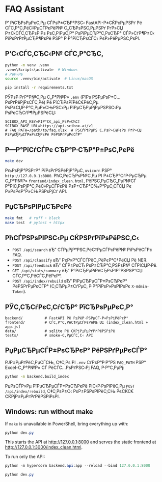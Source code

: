 ﻿# FAQ Assistant

Р’ РїСЂРѕРµРєС‚Рµ СЃРѕР±СЂР°РЅС‹ FastAPI-Р±СЌРєРµРЅРґ Рё СЃС‚Р°С‚РёС‡РµСЃРєРёР№ С„СЂРѕРЅС‚РµРЅРґ РґР»СЏ Р±С‹СЃС‚СЂРѕРіРѕ РѕС‚РІРµС‚Р° РѕРїРµСЂР°С‚РѕСЂР° СЃР»СѓР¶Р±С‹ РїРѕРґРґРµСЂР¶РєРё РЅР° Р·Р°РїСЂРѕСЃС‹ РєР»РёРµРЅС‚РѕРІ.

## Р‘С‹СЃС‚СЂС‹Р№ СЃС‚Р°СЂС‚

```bash
python -m venv .venv
.venv\Scripts\activate  # Windows
# РёР»Рё
source .venv/bin/activate  # Linux/macOS

pip install -r requirements.txt
```

РЎРѕР·РґР°Р№С‚Рµ С„Р°Р№Р» `.env` (РїРѕ РЅРµРѕР±С…РѕРґРёРјРѕСЃС‚Рё) Рё РїСЂРѕРїРёС€РёС‚Рµ РѕР±СЏР·Р°С‚РµР»СЊРЅС‹Рµ РїРµСЂРµРјРµРЅРЅС‹Рµ РѕРєСЂСѓР¶РµРЅРёСЏ:

```env
SCIBOX_API_KEY=РІР°С€_api_РєР»СЋС‡
SCIBOX_BASE_URL=https://api.scibox.ai/v1
# FAQ_PATH=/path/to/faq.xlsx  # РЅСѓР¶РµРЅ С‚РѕР»СЊРєРѕ РґР»СЏ РїРµСЂРµСЃР±РѕСЂРєРё РёРЅРґРµРєСЃР°
```

## Р—Р°РїСѓСЃРє СЂР°Р·СЂР°Р±РѕС‚РєРё

```bash
make dev
```

РљРѕРјР°РЅРґР° РїРѕРґРЅРёРјР°РµС‚ `uvicorn` РЅР° `http://127.0.0.1:8000`. РћС‚РєСЂРѕР№С‚Рµ РІ Р±СЂР°СѓР·РµСЂРµ С„Р°Р№Р» `frontend/index_clean.html`, РёРЅС‚РµСЂС„РµР№СЃ Р°РІС‚РѕРјР°С‚РёС‡РµСЃРєРё РѕР±СЂР°С‰Р°РµС‚СЃСЏ Рє Р»РѕРєР°Р»СЊРЅРѕРјСѓ API.

## РџСЂРѕРІРµСЂРєРё

```bash
make fmt   # ruff + black
make test  # pytest + httpx
```

## РћСЃРЅРѕРІРЅС‹Рµ СЌРЅРґРїРѕРёРЅС‚С‹

- `POST /api/search` вЂ” СЃРµРјР°РЅС‚РёС‡РµСЃРєРёР№ РїРѕРёСЃРє FAQ.
- `POST /api/classify` вЂ” РєР»Р°СЃСЃРёС„РёРєР°С†РёСЏ Рё NER.
- `POST /api/feedback` вЂ” СЃР±РѕСЂ РѕР±СЂР°С‚РЅРѕР№ СЃРІСЏР·Рё.
- `GET /api/stats/summary` вЂ” Р°РіСЂРµРіРёСЂРѕРІР°РЅРЅР°СЏ СЃС‚Р°С‚РёСЃС‚РёРєР°.
- `POST /api/index/rebuild` вЂ” РїРµСЂРµСЃР±РѕСЂРєР° РёРЅРґРµРєСЃР° (С‚СЂРµР±СѓРµС‚ Р·Р°РіРѕР»РѕРІРѕРє `X-Admin-Token`).

## РЎС‚СЂСѓРєС‚СѓСЂР° РїСЂРѕРµРєС‚Р°

```
backend/          # FastAPI Рё Р±РёР·РЅРµСЃ-Р»РѕРіРёРєР°
frontend/         # СЃС‚Р°С‚РёС‡РµСЃРєРёР№ UI (index_clean.html + app.js)
data/             # sqlite Рё СЌРјР±РµРґРґРёРЅРіРё
tests/            # smoke-С‚РµСЃС‚С‹ API
```

## РџРµСЂРµСЃР±РѕСЂРєР° РёРЅРґРµРєСЃР°

РЈР±РµРґРёС‚РµСЃСЊ, С‡С‚Рѕ РІ `.env` СѓРєР°Р·Р°РЅ `FAQ_PATH` РЅР° Excel-С„Р°Р№Р» СЃ РёСЃС…РѕРґРЅС‹Рј FAQ, Р·Р°С‚РµРј:

```bash
python -m backend.build_index
```

РџРѕСЃР»Рµ РїРµСЂРµСЃР±РѕСЂРєРё РІС‹Р·РѕРІРёС‚Рµ `POST /api/index/rebuild`, С‡С‚РѕР±С‹ РѕР±РЅРѕРІРёС‚СЊ РєСЌС€ СЌРјР±РµРґРґРёРЅРіРѕРІ.
## Windows: run without make

If `make` is unavailable in PowerShell, bring everything up with:

```powershell
python dev.py
```

This starts the API at http://127.0.0.1:8000 and serves the static frontend at http://127.0.0.1:3000/index_clean.html.

To run only the API:

```powershell
python -m hypercorn backend.api:app --reload --bind 127.0.0.1:8000
```

```powershell
python dev.py
```

